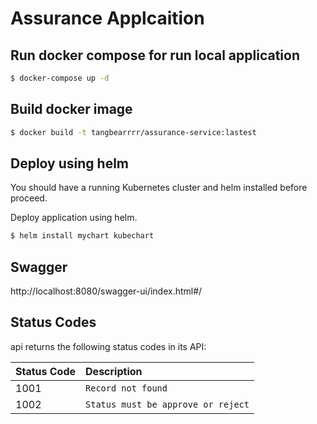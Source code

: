# Assurance Applcaition

## Run docker compose for run local application
```sh
$ docker-compose up -d
```
## Build docker image
```sh
$ docker build -t tangbearrrr/assurance-service:lastest
```
## Deploy using helm

You should have a running Kubernetes cluster and helm installed before proceed.

Deploy application using helm.
```sh
$ helm install mychart kubechart
```
## Swagger
http://localhost:8080/swagger-ui/index.html#/

## Status Codes

api returns the following status codes in its API:

| Status Code | Description |
| :--- | :--- |
| 1001 | `Record not found` |
| 1002 | `Status must be approve or reject` |
